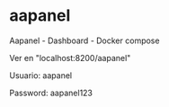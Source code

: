 # aapanel
Aapanel - Dashboard - Docker compose

Ver en "localhost:8200/aapanel"

Usuario: aapanel

Password: aapanel123

